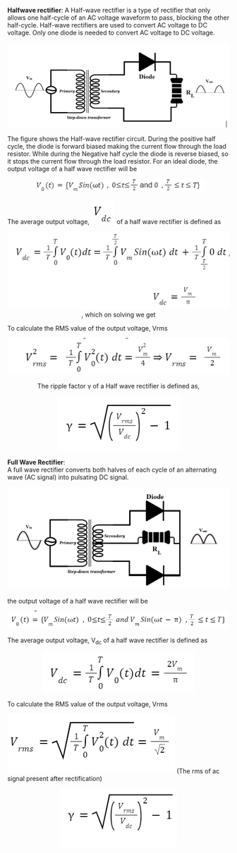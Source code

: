 **Halfwave rectifier**:  A Half-wave rectifier is a type of rectifier that only allows one half-cycle of an AC voltage waveform to pass, blocking the other half-cycle. Half-wave rectifiers are used to convert AC voltage to DC voltage. Only one diode is needed to convert AC voltage to DC voltage. 

<center>

![](images/theory1.png)

</center>

The figure shows the Half-wave rectifier circuit. During the positive half cycle, the diode is forward biased making the current flow through the load resistor. While during the Negative half cycle the diode is reverse biased, so it stops the current flow through the load resistor. For an ideal diode, the output voltage of a half wave rectifier will be 

<center>

![](images/theory2.png)

</center>

The average output voltage, ![](images/theory3.png)  of a half wave rectifier is defined as

<center>

![](images/theory4.png) , which on solving we get

</center>

To calculate the RMS value of the output voltage, Vrms

<center>

![](images/theory5.png)

The ripple factor γ of a Half wave rectifier is defined as,

![](images/theory6.png)

</center>


**Full Wave Rectifier**:   
A full wave rectifier converts both halves of each cycle of an alternating wave (AC signal) into pulsating DC signal.

<center>

![](images/theory12.png)

</center>

the output voltage of a half wave rectifier will be

<center>

![](images/theory7.png)

</center>

The average output voltage, V<sub>dc</sub> of a half wave rectifier is defined as  

<center>

![](images/theory8.png)

</center>

To calculate the RMS value of the output voltage, Vrms  

![](images/theory9.png)  (The rms of ac signal present after rectification)  

<center>

![](images/theory11.png)

</center>




